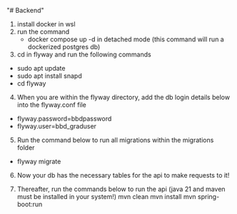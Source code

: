 "# Backend"

1. install docker in wsl
2. run the command
   - docker compose up -d
     in detached mode (this command will run a dockerized postgres db)
3. cd in flyway and run the following commands

- sudo apt update
- sudo apt install snapd
- cd flyway

4. When you are within the flyway directory, add the db login details below into the flyway.conf file
- flyway.password=bbdpassword
- flyway.user=bbd_graduser
  
5. Run the command below to run all migrations within the migrations folder
- flyway migrate
  
6. Now your db has the necessary tables for the api to make requests to it!
   
7. Thereafter, run the commands below to run the api 
   (java 21 and maven must be installed in your system!)
   mvn clean
   mvn install
   mvn spring-boot:run
